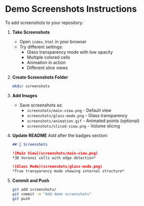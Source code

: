 # Demo Screenshots Instructions

To add screenshots to your repository:

1. **Take Screenshots**
   - Open `index.html` in your browser
   - Try different settings:
     - Glass transparency mode with low opacity
     - Multiple colored cells
     - Animation in action
     - Different slice views

2. **Create Screenshots Folder**
   ```bash
   mkdir screenshots
   ```

3. **Add Images**
   - Save screenshots as:
     - `screenshots/main-view.png` - Default view
     - `screenshots/glass-mode.png` - Glass transparency
     - `screenshots/animation.gif` - Animated points (optional)
     - `screenshots/sliced-view.png` - Volume slicing

4. **Update README**
   Add after the badges section:
   ```markdown
   ## 📸 Screenshots

   ![Main View](screenshots/main-view.png)
   *3D Voronoi cells with edge detection*

   ![Glass Mode](screenshots/glass-mode.png)
   *True transparency mode showing internal structure*
   ```

5. **Commit and Push**
   ```bash
   git add screenshots/
   git commit -m "Add demo screenshots"
   git push
   ``` 